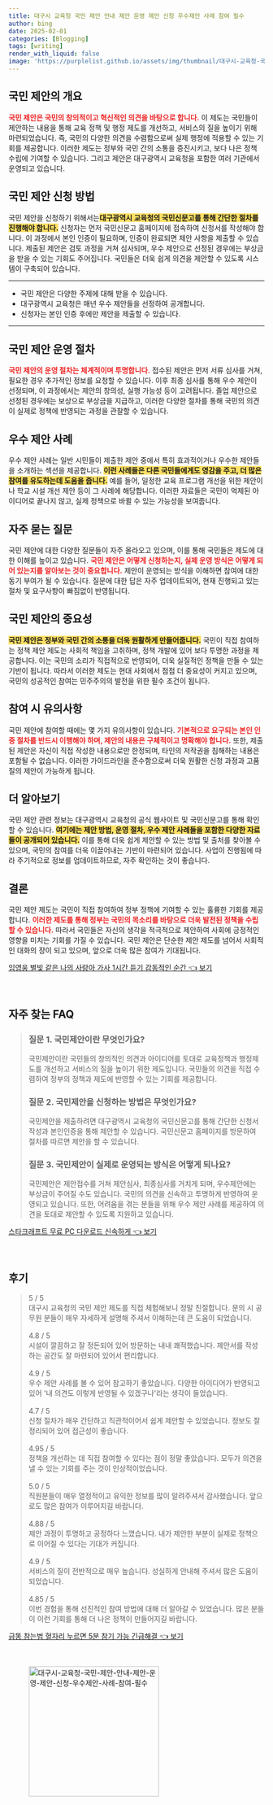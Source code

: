 ```yaml
---
title: 대구시 교육청 국민 제안 안내 제안 운영 제안 신청 우수제안 사례 참여 필수
author: bing
date: 2025-02-01
categories: [Blogging]
tags: [writing]
render_with_liquid: false
image: 'https://purplelist.github.io/assets/img/thumbnail/대구시-교육청-국민-제안-안내-제안-운영-제안-신청-우수제안-사례-참여-필수.webp'
---
```



<h2 id='국민 제안의 개요'>국민 제안의 개요</h2>

<p><b><span style="color: #ee2323;">국민 제안은 국민의 창의적이고 혁신적인 의견을 바탕으로 합니다.</span></b> 이 제도는 국민들이 제안하는 내용을 통해 교육 정책 및 행정 제도를 개선하고, 서비스의 질을 높이기 위해 마련되었습니다. 즉, 국민의 다양한 의견을 수렴함으로써 실제 행정에 적용할 수 있는 기회를 제공합니다. 이러한 제도는 정부와 국민 간의 소통을 증진시키고, 보다 나은 정책 수립에 기여할 수 있습니다. 그리고 제안은 대구광역시 교육청을 포함한 여러 기관에서 운영되고 있습니다.</p>

<h2 id='국민 제안 신청 방법'>국민 제안 신청 방법</h2>

<p>국민 제안을 신청하기 위해서는<b><span style="background-color: #ffe066;">대구광역시 교육청의 국민신문고를 통해 간단한 절차를 진행해야 합니다.</span></b> 신청자는 먼저 국민신문고 홈페이지에 접속하여 신청서를 작성해야 합니다. 이 과정에서 본인 인증이 필요하며, 인증이 완료되면 제안 사항을 제출할 수 있습니다. 제출된 제안은 검토 과정을 거쳐 심사되며, 우수 제안으로 선정된 경우에는 부상금을 받을 수 있는 기회도 주어집니다. 국민들은 더욱 쉽게 의견을 제안할 수 있도록 시스템이 구축되어 있습니다.</p>

<hr />

<ul>
    <li>국민 제안은 다양한 주제에 대해 받을 수 있습니다.</li>
    <li>대구광역시 교육청은 매년 우수 제안들을 선정하여 공개합니다.</li>
    <li>신청자는 본인 인증 후에만 제안을 제출할 수 있습니다.</li>
</ul>

<hr />

<h2 id='국민 제안 운영 절차'>국민 제안 운영 절차</h2>

<p><b><span style="color: #ee2323;">국민 제안의 운영 절차는 체계적이며 투명합니다.</span></b> 접수된 제안은 먼저 서류 심사를 거쳐, 필요한 경우 추가적인 정보를 요청할 수 있습니다. 이후 최종 심사를 통해 우수 제안이 선정되며, 이 과정에서는 제안의 창의성, 실행 가능성 등이 고려됩니다. 졸업 제안으로 선정된 경우에는 보상으로 부상금을 지급하고, 이러한 다양한 절차를 통해 국민의 의견이 실제로 정책에 반영되는 과정을 관찰할 수 있습니다.</p>

<h2 id='우수 제안 사례'>우수 제안 사례</h2>

<p>우수 제안 사례는 일반 시민들이 제출한 제안 중에서 특히 효과적이거나 우수한 제안들을 소개하는 섹션을 제공합니다. <b><span style="background-color: #ffe066;">이런 사례들은 다른 국민들에게도 영감을 주고, 더 많은 참여를 유도하는데 도움을 줍니다.</span></b> 예를 들어, 일정한 교육 프로그램 개선을 위한 제안이나 학교 시설 개선 제안 등이 그 사례에 해당합니다. 이러한 자료들은 국민이 억제된 아이디어로 끝나지 않고, 실제 정책으로 바뀔 수 있는 가능성을 보여줍니다.</p>

<h2 id='자주 묻는 질문'>자주 묻는 질문</h2>

<p>국민 제안에 대한 다양한 질문들이 자주 올라오고 있으며, 이를 통해 국민들은 제도에 대한 이해를 높이고 있습니다. <b><span style="color: #ee2323;">국민 제안은 어떻게 신청하는지, 실제 운영 방식은 어떻게 되어 있는지를 알아보는 것이 중요합니다.</span></b> 제안이 운영되는 방식을 이해하면 참여에 대한 동기 부여가 될 수 있습니다. 질문에 대한 답은 자주 업데이트되어, 현재 진행되고 있는 절차 및 요구사항이 빠짐없이 반영됩니다.</p>

<h2 id='국민 제안의 중요성'>국민 제안의 중요성</h2>

<p><b><span style="background-color: #ffe066;">국민 제안은 정부와 국민 간의 소통을 더욱 원활하게 만들어줍니다.</span></b> 국민이 직접 참여하는 정책 제안 제도는 사회적 책임을 고취하며, 정책 개발에 있어 보다 투명한 과정을 제공합니다. 이는 국민의 소리가 직접적으로 반영되어, 더욱 실질적인 정책을 만들 수 있는 기반이 됩니다. 따라서 이러한 제도는 현대 사회에서 점점 더 중요성이 커지고 있으며, 국민의 성공적인 참여는 민주주의의 발전을 위한 필수 조건이 됩니다.</p>

<h2 id='참여 시 유의사항'>참여 시 유의사항</h2>

<p>국민 제안에 참여할 때에는 몇 가지 유의사항이 있습니다. <b><span style="color: #ee2323;">기본적으로 요구되는 본인 인증 절차를 반드시 이행해야 하며, 제안의 내용은 구체적이고 명확해야 합니다.</span></b> 또한, 제출된 제안은 자신이 직접 작성한 내용으로만 한정되며, 타인의 저작권을 침해하는 내용은 포함될 수 없습니다. 이러한 가이드라인을 준수함으로써 더욱 원활한 신청 과정과 고품질의 제안이 가능하게 됩니다.</p>

<h2 id='더 알아보기'>더 알아보기</h2>

<p>국민 제안 관련 정보는 대구광역시 교육청의 공식 웹사이트 및 국민신문고를 통해 확인할 수 있습니다. <b><span style="background-color: #ffe066;">여기에는 제안 방법, 운영 절차, 우수 제안 사례들을 포함한 다양한 자료들이 공개되어 있습니다.</span></b> 이를 통해 더욱 쉽게 제안할 수 있는 방법 및 출처를 찾아볼 수 있으며, 국민의 참여를 더욱 이끌어내는 기반이 마련되어 있습니다. 사업이 진행됨에 따라 주기적으로 정보를 업데이트하므로, 자주 확인하는 것이 좋습니다.</p>

<h2 id='결론'>결론</h2>

<p>국민 제안 제도는 국민이 직접 참여하여 정부 정책에 기여할 수 있는 훌륭한 기회를 제공합니다. <b><span style="color: #ee2323;">이러한 제도를 통해 정부는 국민의 목소리를 바탕으로 더욱 발전된 정책을 수립할 수 있습니다.</span></b> 따라서 국민들은 자신의 생각을 적극적으로 제안하여 사회에 긍정적인 영향을 미치는 기회를 가질 수 있습니다. 국민 제안은 단순한 제안 제도를 넘어서 사회적인 대화의 장이 되고 있으며, 앞으로 더욱 많은 참여가 기대됩니다.</p>


<p><a class="click-button" title="임영웅 별빛 같은 나의 사랑아 가사 1시간 듣기 감동적인 순간" href="https://purplelist.github.io/posts/%EC%9E%84%EC%98%81%EC%9B%85-%EB%B3%84%EB%B9%9B-%EA%B0%99%EC%9D%80-%EB%82%98%EC%9D%98-%EC%82%AC%EB%9E%91%EC%95%84-%EA%B0%80%EC%82%AC-1%EC%8B%9C%EA%B0%84-%EB%93%A3%EA%B8%B0-%EA%B0%90%EB%8F%99%EC%A0%81%EC%9D%B8-%EC%88%9C%EA%B0%84/" rel="dofollow">임영웅 별빛 같은 나의 사랑아 가사 1시간 듣기 감동적인 순간 👈 보기</a></p><br>
<h2 id='자주_찾는_FAQ'>자주 찾는 FAQ</h2>
<div itemscope="" itemtype="https://schema.org/FAQPage">
<blockquote>
<div itemscope="" itemprop="mainEntity" itemtype="https://schema.org/Question">
<h3 itemprop="name">질문 1. 국민제안이란 무엇인가요?</h3>
<div itemscope="" itemprop="acceptedAnswer" itemtype="https://schema.org/Answer">
<span itemprop="text">
<p>국민제안이란 국민들의 창의적인 의견과 아이디어를 토대로 교육정책과 행정제도를 개선하고 서비스의 질을 높이기 위한 제도입니다. 국민들의 의견을 직접 수렴하여 정부의 정책과 제도에 반영할 수 있는 기회를 제공합니다.</p>
</span>
</div>
</div>
<div itemscope="" itemprop="mainEntity" itemtype="https://schema.org/Question">
<h3 itemprop="name">질문 2. 국민제안을 신청하는 방법은 무엇인가요?</h3>
<div itemscope="" itemprop="acceptedAnswer" itemtype="https://schema.org/Answer">
<span itemprop="text">
<p>국민제안을 제출하려면 대구광역시 교육청의 국민신문고를 통해 간단한 신청서 작성과 본인인증을 통해 제안할 수 있습니다. 국민신문고 홈페이지를 방문하여 절차를 따르면 제안을 할 수 있습니다.</p>
</span>
</div>
</div>
<div itemscope="" itemprop="mainEntity" itemtype="https://schema.org/Question">
<h3 itemprop="name">질문 3. 국민제안이 실제로 운영되는 방식은 어떻게 되나요?</h3>
<div itemscope="" itemprop="acceptedAnswer" itemtype="https://schema.org/Answer">
<span itemprop="text">
<p>국민제안은 제안접수를 거쳐 제안심사, 최종심사를 거치게 되며, 우수제안에는 부상금이 주어질 수도 있습니다. 국민의 의견을 신속하고 투명하게 반영하여 운영되고 있습니다. 또한, 어려움을 겪는 분들을 위해 우수 제안 사례를 제공하여 의견을 토대로 제안할 수 있도록 지원하고 있습니다.</p>
</span>
</div>
</div>
</blockquote>
</div>
<p><a class="click-button" title="스타크래프트 무료 PC 다운로드 신속하게" href="https://purplelist.github.io/posts/%EC%8A%A4%ED%83%80%ED%81%AC%EB%9E%98%ED%94%84%ED%8A%B8-%EB%AC%B4%EB%A3%8C-PC-%EB%8B%A4%EC%9A%B4%EB%A1%9C%EB%93%9C-%EC%8B%A0%EC%86%8D%ED%95%98%EA%B2%8C/" rel="dofollow">스타크래프트 무료 PC 다운로드 신속하게 👈 보기</a></p><br>
<h2 id='후기'>후기</h2>
<div itemscope itemtype="https://schema.org/Product">
  <blockquote>
  <div itemprop="review" itemscope itemtype="https://schema.org/Review">
      <div itemprop="reviewRating" itemscope itemtype="https://schema.org/Rating"> <span itemprop="ratingValue">5</span> / <span itemprop="bestRating">5</span> </div>
      <span itemprop="reviewBody">대구시 교육청의 국민 제안 제도를 직접 체험해보니 정말 친절합니다. 문의 시 공무원 분들이 매우 자세하게 설명해 주셔서 이해하는데 큰 도움이 되었습니다.</span>
  </div>
  <br>
  <div itemprop="review" itemscope itemtype="https://schema.org/Review">
      <div itemprop="reviewRating" itemscope itemtype="https://schema.org/Rating"> <span itemprop="ratingValue">4.8</span> / <span itemprop="bestRating">5</span> </div>
      <span itemprop="reviewBody">시설이 깔끔하고 잘 정돈되어 있어 방문하는 내내 쾌적했습니다. 제안서를 작성하는 공간도 잘 마련되어 있어서 편리합니다.</span>
  </div>
  <br>
  <div itemprop="review" itemscope itemtype="https://schema.org/Review">
      <div itemprop="reviewRating" itemscope itemtype="https://schema.org/Rating"> <span itemprop="ratingValue">4.9</span> / <span itemprop="bestRating">5</span> </div>
      <span itemprop="reviewBody">우수 제안 사례를 볼 수 있어 참고하기 좋았습니다. 다양한 아이디어가 반영되고 있어 '내 의견도 이렇게 반영될 수 있겠구나'라는 생각이 들었습니다.</span>
  </div>
  <br>
  <div itemprop="review" itemscope itemtype="https://schema.org/Review">
      <div itemprop="reviewRating" itemscope itemtype="https://schema.org/Rating"> <span itemprop="ratingValue">4.7</span> / <span itemprop="bestRating">5</span> </div>
      <span itemprop="reviewBody">신청 절차가 매우 간단하고 직관적이어서 쉽게 제안할 수 있었습니다. 정보도 잘 정리되어 있어 접근성이 좋습니다.</span>
  </div>
  <br>
  <div itemprop="review" itemscope itemtype="https://schema.org/Review">
      <div itemprop="reviewRating" itemscope itemtype="https://schema.org/Rating"> <span itemprop="ratingValue">4.95</span> / <span itemprop="bestRating">5</span> </div>
      <span itemprop="reviewBody">정책을 개선하는 데 직접 참여할 수 있다는 점이 정말 좋았습니다. 모두가 의견을 낼 수 있는 기회를 주는 것이 인상적이었습니다.</span>
  </div>
  <br>
  <div itemprop="review" itemscope itemtype="https://schema.org/Review">
      <div itemprop="reviewRating" itemscope itemtype="https://schema.org/Rating"> <span itemprop="ratingValue">5.0</span> / <span itemprop="bestRating">5</span> </div>
      <span itemprop="reviewBody">직원분들이 매우 열정적이고 유익한 정보를 많이 알려주셔서 감사했습니다. 앞으로도 많은 참여가 이루어지길 바랍니다.</span>
  </div>
  <br>
  <div itemprop="review" itemscope itemtype="https://schema.org/Review">
      <div itemprop="reviewRating" itemscope itemtype="https://schema.org/Rating"> <span itemprop="ratingValue">4.88</span> / <span itemprop="bestRating">5</span> </div>
      <span itemprop="reviewBody">제안 과정이 투명하고 공정하다 느꼈습니다. 내가 제안한 부분이 실제로 정책으로 이어질 수 있다는 기대가 커집니다.</span>
  </div>
  <br>
  <div itemprop="review" itemscope itemtype="https://schema.org/Review">
      <div itemprop="reviewRating" itemscope itemtype="https://schema.org/Rating"> <span itemprop="ratingValue">4.9</span> / <span itemprop="bestRating">5</span> </div>
      <span itemprop="reviewBody">서비스의 질이 전반적으로 매우 높습니다. 성실하게 안내해 주셔서 많은 도움이 되었습니다.</span>
  </div>
  <br>
  <div itemprop="review" itemscope itemtype="https://schema.org/Review">
      <div itemprop="reviewRating" itemscope itemtype="https://schema.org/Rating"> <span itemprop="ratingValue">4.85</span> / <span itemprop="bestRating">5</span> </div>
      <span itemprop="reviewBody">이번 경험을 통해 선진적인 참여 방법에 대해 더 알아갈 수 있었습니다. 많은 분들이 이런 기회를 통해 더 나은 정책이 만들어지길 바랍니다.</span>
  </div>
  </blockquote>
</div>
<p><a class="click-button" title="급똥 참는법 혈자리 누르면 5분 참기 가능 긴급해결" href="https://purplelist.github.io/posts/%EA%B8%89%EB%98%A5-%EC%B0%B8%EB%8A%94%EB%B2%95-%ED%98%88%EC%9E%90%EB%A6%AC-%EB%88%84%EB%A5%B4%EB%A9%B4-5%EB%B6%84-%EC%B0%B8%EA%B8%B0-%EA%B0%80%EB%8A%A5-%EA%B8%B4%EA%B8%89%ED%95%B4%EA%B2%B0/" rel="dofollow">급똥 참는법 혈자리 누르면 5분 참기 가능 긴급해결 👈 보기</a></p><br>
<figure class="image"><img src="https://purplelist.github.io/assets/img/thumbnail/대구시-교육청-국민-제안-안내-제안-운영-제안-신청-우수제안-사례-참여-필수.webp" alt="대구시-교육청-국민-제안-안내-제안-운영-제안-신청-우수제안-사례-참여-필수" width="256" height="256"></figure>